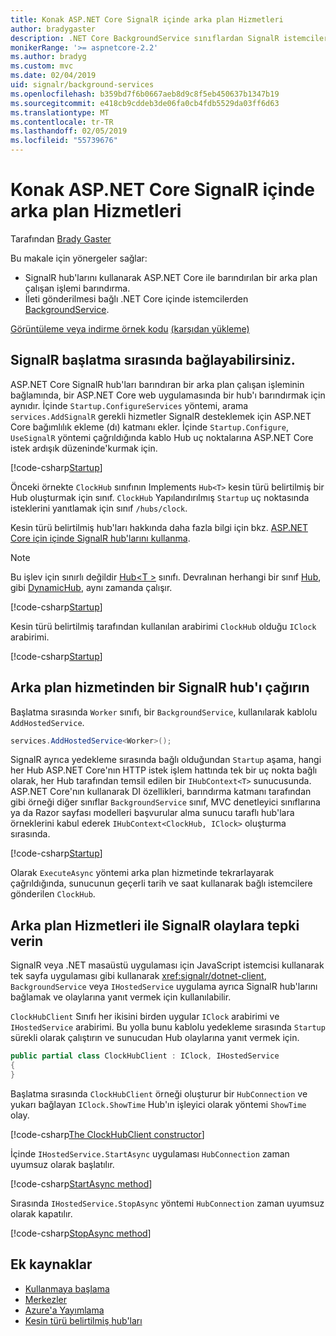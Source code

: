 ```yaml
---
title: Konak ASP.NET Core SignalR içinde arka plan Hizmetleri
author: bradygaster
description: .NET Core BackgroundService sınıflardan SignalR istemcilere göndermek nasıl öğrenin.
monikerRange: '>= aspnetcore-2.2'
ms.author: bradyg
ms.custom: mvc
ms.date: 02/04/2019
uid: signalr/background-services
ms.openlocfilehash: b359bd7f6b0667aeb8d9c8f5eb450637b1347b19
ms.sourcegitcommit: e418cb9cddeb3de06fa0cb4fdb5529da03ff6d63
ms.translationtype: MT
ms.contentlocale: tr-TR
ms.lasthandoff: 02/05/2019
ms.locfileid: "55739676"
---
```

# <a name="host-aspnet-core-signalr-in-background-services"></a>Konak ASP.NET Core SignalR içinde arka plan Hizmetleri

Tarafından [Brady Gaster](https://twitter.com/bradygaster)

Bu makale için yönergeler sağlar:

* SignalR hub'larını kullanarak ASP.NET Core ile barındırılan bir arka plan çalışan işlemi barındırma.
* İleti gönderilmesi bağlı .NET Core içinde istemcilerden [BackgroundService](xref:Microsoft.Extensions.Hosting.BackgroundService).

[Görüntüleme veya indirme örnek kodu](https://github.com/aspnet/Docs/tree/master/aspnetcore/signalr/background-service/sample/) [(karşıdan yükleme)](xref:index#how-to-download-a-sample)

## <a name="wire-up-signalr-during-startup"></a>SignalR başlatma sırasında bağlayabilirsiniz.

ASP.NET Core SignalR hub'ları barındıran bir arka plan çalışan işleminin bağlamında, bir ASP.NET Core web uygulamasında bir hub'ı barındırmak için aynıdır. İçinde `Startup.ConfigureServices` yöntemi, arama `services.AddSignalR` gerekli hizmetler SignalR desteklemek için ASP.NET Core bağımlılık ekleme (dı) katmanı ekler. İçinde `Startup.Configure`, `UseSignalR` yöntemi çağrıldığında kablo Hub uç noktalarına ASP.NET Core istek ardışık düzeninde'kurmak için.

[!code-csharp[Startup](background-service/sample/Server/Startup.cs?name=Startup)]

Önceki örnekte `ClockHub` sınıfının Implements `Hub<T>` kesin türü belirtilmiş bir Hub oluşturmak için sınıf. `ClockHub` Yapılandırılmış `Startup` uç noktasında isteklerini yanıtlamak için sınıf `/hubs/clock`.

Kesin türü belirtilmiş hub'ları hakkında daha fazla bilgi için bkz. [ASP.NET Core için içinde SignalR hub'larını kullanma](xref:signalr/hubs#strongly-typed-hubs).

> [!NOTE]
> Bu işlev için sınırlı değildir [Hub\<T >](xref:Microsoft.AspNetCore.SignalR.Hub`1) sınıfı. Devralınan herhangi bir sınıf [Hub](xref:Microsoft.AspNetCore.SignalR.Hub), gibi [DynamicHub](xref:Microsoft.AspNetCore.SignalR.DynamicHub), aynı zamanda çalışır.

[!code-csharp[Startup](background-service/sample/Server/ClockHub.cs?name=ClockHub)]

Kesin türü belirtilmiş tarafından kullanılan arabirimi `ClockHub` olduğu `IClock` arabirimi.

[!code-csharp[Startup](background-service/sample/HubServiceInterfaces/IClock.cs?name=IClock)]

## <a name="call-a-signalr-hub-from-a-background-service"></a>Arka plan hizmetinden bir SignalR hub'ı çağırın

Başlatma sırasında `Worker` sınıfı, bir `BackgroundService`, kullanılarak kablolu `AddHostedService`.

```csharp
services.AddHostedService<Worker>();
```

SignalR ayrıca yedekleme sırasında bağlı olduğundan `Startup` aşama, hangi her Hub ASP.NET Core'nın HTTP istek işlem hattında tek bir uç nokta bağlı olarak, her Hub tarafından temsil edilen bir `IHubContext<T>` sunucusunda. ASP.NET Core'nın kullanarak DI özellikleri, barındırma katmanı tarafından gibi örneği diğer sınıflar `BackgroundService` sınıf, MVC denetleyici sınıflarına ya da Razor sayfası modelleri başvurular alma sunucu taraflı hub'lara örneklerini kabul ederek `IHubContext<ClockHub, IClock>` oluşturma sırasında.

[!code-csharp[Startup](background-service/sample/Server/Worker.cs?name=Worker)]

Olarak `ExecuteAsync` yöntemi arka plan hizmetinde tekrarlayarak çağrıldığında, sunucunun geçerli tarih ve saat kullanarak bağlı istemcilere gönderilen `ClockHub`.

## <a name="react-to-signalr-events-with-background-services"></a>Arka plan Hizmetleri ile SignalR olaylara tepki verin

SignalR veya .NET masaüstü uygulaması için JavaScript istemcisi kullanarak tek sayfa uygulaması gibi kullanarak <xref:signalr/dotnet-client>, `BackgroundService` veya `IHostedService` uygulama ayrıca SignalR hub'larını bağlamak ve olaylarına yanıt vermek için kullanılabilir.

`ClockHubClient` Sınıfı her ikisini birden uygular `IClock` arabirimi ve `IHostedService` arabirimi. Bu yolla bunu kablolu yedekleme sırasında `Startup` sürekli olarak çalıştırın ve sunucudan Hub olaylarına yanıt vermek için. 

```csharp
public partial class ClockHubClient : IClock, IHostedService
{
}
```

Başlatma sırasında `ClockHubClient` örneği oluşturur bir `HubConnection` ve yukarı bağlayan `IClock.ShowTime` Hub'ın işleyici olarak yöntemi `ShowTime` olay.

[!code-csharp[The ClockHubClient constructor](background-service/sample/Clients.ConsoleTwo/ClockHubClient.cs?name=ClockHubClientCtor)]

İçinde `IHostedService.StartAsync` uygulaması `HubConnection` zaman uyumsuz olarak başlatılır.

[!code-csharp[StartAsync method](background-service/sample/Clients.ConsoleTwo/ClockHubClient.cs?name=StartAsync)]

Sırasında `IHostedService.StopAsync` yöntemi `HubConnection` zaman uyumsuz olarak kapatılır.

[!code-csharp[StopAsync method](background-service/sample/Clients.ConsoleTwo/ClockHubClient.cs?name=StopAsync)]

## <a name="additional-resources"></a>Ek kaynaklar

* [Kullanmaya başlama](xref:tutorials/signalr)
* [Merkezler](xref:signalr/hubs)
* [Azure'a Yayımlama](xref:signalr/publish-to-azure-web-app)
* [Kesin türü belirtilmiş hub'ları](xref:signalr/hubs#strongly-typed-hubs)
